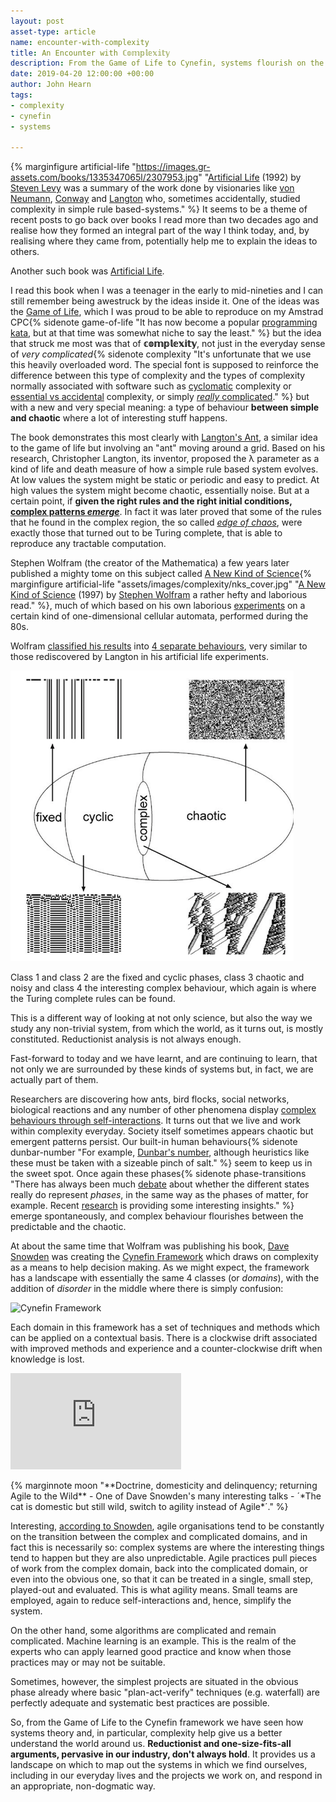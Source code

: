 ```yaml
---
layout: post
asset-type: article
name: encounter-with-complexity
title: An Encounter with ℂ𝕠𝕞𝕡𝕝𝕖𝕩𝕚𝕥𝕪
description: From the Game of Life to Cynefin, systems flourish on the edge of chaos.
date: 2019-04-20 12:00:00 +00:00
author: John Hearn
tags:
- complexity
- cynefin
- systems

---
```


{% marginfigure artificial-life "https://images.gr-assets.com/books/1335347065l/2307953.jpg" "[Artificial Life](https://www.goodreads.com/book/show/2307953.Artificial_Life) (1992) by [Steven Levy](https://www.goodreads.com/author/show/32131.Steven_Levy) was a summary of the work done by visionaries like [von Neumann](https://en.wikipedia.org/wiki/John_von_Neumann), [Conway](https://en.wikipedia.org/wiki/John_Horton_Conway) and [Langton](https://en.wikipedia.org/wiki/Christopher_Langton) who, sometimes accidentally, studied complexity in simple rule based-systems." %}
It seems to be a theme of recent posts to go back over books I read more than two decades ago and realise how they formed an integral part of the way I think today, and, by realising where they came from, potentially help me to explain the ideas to others.

Another such book was [Artificial Life](https://www.goodreads.com/book/show/2307953.Artificial_Life).

I read this book when I was a teenager in the early to mid-nineties and I can still remember being awestruck by the ideas inside it. One of the ideas was the [Game of Life](https://en.wikipedia.org/wiki/Conway%27s_Game_of_Life), which I was proud to be able to reproduce on my Amstrad CPC{% sidenote game-of-life "It has now become a popular [programming kata](http://codingdojo.org/kata/GameOfLife/), but at that time was somewhat niche to say the least." %} but the idea that struck me most was that of **𝕔𝕠𝕞𝕡𝕝𝕖𝕩𝕚𝕥𝕪**, not just in the everyday sense of *very complicated*{% sidenote complexity "It's unfortunate that we use this heavily overloaded word. The special font is supposed to reinforce the difference between this type of complexity and the types of complexity normally associated with software such as [cyclomatic](https://en.wikipedia.org/wiki/Cyclomatic_complexity) complexity or [essential vs accidental](http://faculty.salisbury.edu/~xswang/Research/Papers/SERelated/no-silver-bullet.pdf) complexity, or simply [*really* complicated](https://dictionary.cambridge.org/dictionary/english/complexity)." %} but with a new and very special meaning: a type of behaviour **between simple and chaotic** where a lot of interesting stuff happens. 

The book demonstrates this most clearly with [Langton's Ant](https://en.wikipedia.org/wiki/Langton%27s_ant), a similar idea to the game of life but involving an "ant" moving around a grid. Based on his research, Christopher Langton, its inventor, proposed the λ parameter as a kind of life and death measure of how a simple rule based system evolves. At low values the system might be static or periodic and easy to predict. At high values the system might become chaotic, essentially noise. But at a certain point, if **given the right rules and the right initial conditions, [complex patterns *emerge*](https://youtu.be/w7ESrgpQH4k?t=152)**. In fact it was later proved that some of the rules that he found in the complex region, the so called [*edge of chaos*](https://en.wikipedia.org/wiki/Edge_of_chaos), were exactly those that turned out to be Turing complete, that is able to reproduce any tractable computation.

Stephen Wolfram (the creator of the Mathematica) a few years later published a mighty tome on this subject called [A New Kind of Science](https://en.wikipedia.org/wiki/A_New_Kind_of_Science){% marginfigure artificial-life "assets/images/complexity/nks_cover.jpg" "[A New Kind of Science](https://www.goodreads.com/book/show/238558.A_New_Kind_of_Science) (1997) by [Stephen Wolfram](https://www.goodreads.com/author/show/139599.Stephen_Wolfram) a rather hefty and laborious read." %}, much of which based on his own laborious [experiments](https://www.stephenwolfram.com/publications/academic/universality-complexity-cellular-automata.pdf) on a certain kind of one-dimensional cellular automata, performed during the 80s. 

Wolfram [classified his results](https://en.wikipedia.org/wiki/Cellular_automaton#Classification) into [4 separate behaviours](https://www.wolframscience.com/nks/p231--four-classes-of-behavior/), very similar to those rediscovered by Langton in his artificial life experiments.

![Classes of Cellular automa](/assets/images/complexity/langton_lambda2.png)

Class 1 and class 2 are the fixed and cyclic phases, class 3 chaotic and noisy and class 4 the interesting complex behaviour, which again is where the Turing complete rules can be found.

This is a different way of looking at not only science, but also the way we study any non-trivial system, from which the world, as it turns out, is mostly constituted. Reductionist analysis is not always enough.

Fast-forward to today and we have learnt, and are continuing to learn, that not only we are surrounded by these kinds of systems but, in fact, we are actually part of them. 

Researchers are discovering how ants, bird flocks, social networks, biological reactions and any number of other phenomena display [complex behaviours through self-interactions](https://www.quantamagazine.org/emergence-how-complex-wholes-emerge-from-simple-parts-20181220/). It turns out that we live and work within complexity everyday. Society itself sometimes appears chaotic but emergent patterns persist. Our built-in human behaviours{% sidenote dunbar-number "For example, [Dunbar's number](https://en.wikipedia.org/wiki/Dunbar%27s_number), although heuristics like these must be taken with a sizeable pinch of salt." %} seem to keep us in the sweet spot. Once again these phases{% sidenote phase-transitions "There has always been much [debate](https://arxiv.org/pdf/adap-org/9303003.pdf) about whether the different states really do represent *phases*, in the same way as the phases of matter, for example. Recent [research](https://www.quantamagazine.org/beyond-the-bell-curve-a-new-universal-law-20141015/) is providing some interesting insights." %} emerge spontaneously, and complex behaviour flourishes between the predictable and the chaotic.

At about the same time that Wolfram was publishing his book, [Dave Snowden](https://cognitive-edge.com/our-people/dave-snowden/) was creating the [Cynefin Framework](https://cognitive-edge.com/videos/cynefin-framework-introduction/) which draws on complexity as a means to help decision making. As we might expect, the framework has a landscape with essentially the same 4 classes (or *domains*), with the addition of *disorder* in the middle where there is simply confusion:

![Cynefin Framework](https://upload.wikimedia.org/wikipedia/commons/1/15/Cynefin_as_of_1st_June_2014.png)

Each domain in this framework has a set of techniques and methods which can be applied on a contextual basis. There is a clockwise drift associated with improved methods and experience and a counter-clockwise drift when knowledge is lost.

<p>
<iframe style="width: 273px;height: 154px;" class="marginnote" src="https://www.youtube.com/embed/4o_TnYmDHsg" frameborder="0" allow="accelerometer; autoplay; encrypted-media; gyroscope; picture-in-picture" allowfullscreen></iframe>
</p> 
{% marginnote moon "**Doctrine, domesticity and delinquency; returning Agile to the Wild** - One of Dave Snowden's many interesting talks  - ´*The cat is domestic but still wild, switch to agility instead of Agile*´." %}

Interesting, [according to Snowden](https://www.youtube.com/watch?v=l4-vpegxYPg), agile organisations tend to be constantly on the transition between the complex and complicated domains, and in fact this is necessarily so: complex systems are where the interesting things tend to happen but they are also unpredictable. Agile practices pull pieces of work from the complex domain, back into the complicated domain, or even into the obvious one, so that it can be treated in a single, small step, played-out and evaluated. This is what agility means. Small teams are employed, again to reduce self-interactions and, hence, simplify the system.

On the other hand, some algorithms are complicated and remain complicated. Machine learning is an example. This is the realm of the experts who can apply learned good practice and know when those practices may or may not be suitable.

Sometimes, however, the simplest projects are situated in the obvious phase already where basic "plan-act-verify" techniques (e.g. waterfall) are perfectly adequate and systematic best practices are possible.

So, from the Game of Life to the Cynefin framework we have seen how systems theory and, in particular, complexity help give us a better understand the world around us. **Reductionist and one-size-fits-all arguments, pervasive in our industry, don't always hold**. It provides us a landscape on which to map out the systems in which we find ourselves, including in our everyday lives and the projects we work on, and respond in an appropriate, non-dogmatic way.
